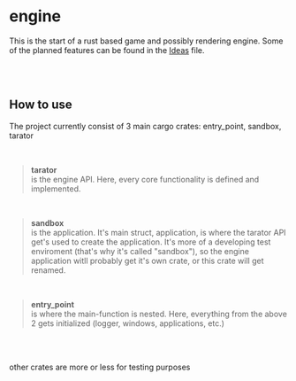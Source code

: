 # engine

This is the start of a rust based game and possibly rendering engine.
Some of the planned features can be found in the [Ideas](Ideas.md) file.

<br><br>

## How to use
The project currently consist of 3 main cargo crates: entry_point, sandbox, tarator

<br>

> **tarator**<br>
> is the engine API. Here, every core functionality is defined and implemented.

<br>

> **sandbox**<br>
> is the application. It's main struct, application, is where the tarator API get's used to create the application. It's more of a developing test enviroment (that's why it's called "sandbox"), so the engine application witll probably get it's own crate, or this crate will get renamed.

<br>

> **entry_point**<br>
> is where the main-function is nested. Here, everything from the above 2 gets initialized (logger, windows, applications, etc.)

<br><br>

other crates are more or less for testing purposes